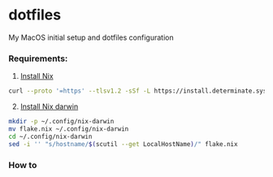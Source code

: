 # dotfiles
My MacOS initial setup and dotfiles configuration

### Requirements:
1. [Install Nix](https://zero-to-nix.com/start/install/)
```bash
curl --proto '=https' --tlsv1.2 -sSf -L https://install.determinate.systems/nix | sh -s -- install
```
2. [Install Nix darwin](https://github.com/LnL7/nix-darwin)
```bash
mkdir -p ~/.config/nix-darwin
mv flake.nix ~/.config/nix-darwin
cd ~/.config/nix-darwin
sed -i '' "s/hostname/$(scutil --get LocalHostName)/" flake.nix
```
### How to
